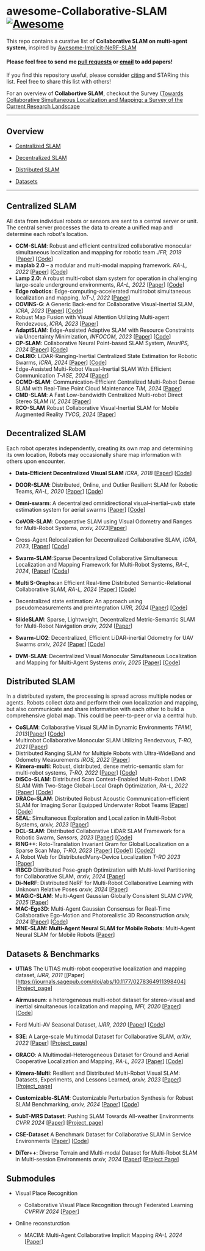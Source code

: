 # awesome-Collaborative-SLAM [![Awesome](https://cdn.rawgit.com/sindresorhus/awesome/d7305f38d29fed78fa85652e3a63e154dd8e8829/media/badge.svg)](https://github.com/sindresorhus/awesome)

This repo contains a curative list of **Collaborative SLAM on multi-agent system**, inspired by [Awesome-Implicit-NeRF-SLAM](https://github.com/DoongLi/awesome-Implicit-NeRF-SLAM) <br>

#### Please feel free to send me [pull requests](https://github.com/Epsilon8854/awesome-Collaborative-SLAM/blob/main/how-to-PR.md) or [email](mailto:epsilon8854@unist.ac.kr) to add papers! <br>

If you find this repository useful, please consider [citing](#citation) and STARing this list. Feel free to share this list with others!

For an overview of **Collabortive SLAM**, checkout the Survey ([Towards Collaborative Simultaneous Localization and Mapping: a Survey of the Current Research Landscape](https://arxiv.org/abs/2108.08325) 

---

## Overview

  - [Centralized SLAM](#centralized-slam)

  - [Decentralized SLAM](#decentralized-slam)

  - [Distributed SLAM](#distributed-slam)
  <!-- - [Platform](#platform) -->
  <!-- <!-- - [Environments](#environments) -->
  - [Datasets](#datasets)


---

## Centralized SLAM
All data from individual robots or sensors are sent to a central server or unit. The central server processes the data to create a unified map and determine each robot's location. 
  * **CCM-SLAM**: Robust and efficient centralized collaborative monocular simultaneous localization and mapping for robotic team *JFR, 2019* [[Paper](https://www.research-collection.ethz.ch/handle/20.500.11850/313259)] [[Code](https://github.com/VIS4ROB-lab/ccm_slam?tab=readme-ov-file)]
  * **maplab 2.0** – a modular and multi-modal mapping framework. *RA-L, 2022* [[Paper](https://arxiv.org/abs/2212.00654)] [[Code](https://github.com/ethz-asl/maplab)]
  * **Lamp 2.0**: A robust multi-robot slam system for operation in challenging large-scale underground environments, *RA-L, 2022* [[Paper](https://arxiv.org/abs/2205.13135)] [[Code](https://github.com/NeBula-Autonomy/LAMP)]
  * **Edge robotics**: Edge-computing-accelerated multirobot simultaneous localization and mapping, *IoT-J, 2022* [[Paper](https://ieeexplore.ieee.org/abstract/document/9693970)]
  * **COVINS-G**: A Generic Back-end for Collaborative Visual-Inertial SLAM, *ICRA, 2023* [[Paper](https://ieeexplore.ieee.org/stamp/stamp.jsp?arnumber=9585827)] [[Code](https://github.com/VIS4ROB-lab/covins)]
  * Robust Map Fusion with Visual Attention Utilizing Multi-agent Rendezvous,  *ICRA, 2023* [[Paper](https://ieeexplore.ieee.org/stamp/stamp.jsp?tp=&arnumber=10161072)]
  * **AdaptSLAM**: Edge-Assisted Adaptive SLAM with Resource Constraints via Uncertainty Minimization, *INFOCOM, 2023* [[Paper](https://arxiv.org/abs/2301.04620)] [[Code](https://github.com/i3tyc/AdaptSLAM)]
  * **CP-SLAM**: Collaborative Neural Point-based SLAM System, *NeurIPS, 2024* [[Paper](https://arxiv.org/abs/2311.08013)] [[Code](https://github.com/VIS4ROB-lab/covins)]
  * **CoLRIO**: LiDAR-Ranging-Inertial Centralized State Estimation for Robotic Swarms, *ICRA, 2024* [[Paper](https://arxiv.org/abs/2402.11790)] [[Code](https://github.com/PengYu-team/Co-LRIO)]
  * Edge-Assisted Multi-Robot Visual-Inertial SLAM With Efficient Communication  *T-ASE, 2024* [[Paper](https://ieeexplore.ieee.org/abstract/document/10472967)]
  * **CCMD-SLAM**: Communication-Efficient Centralized Multi-Robot Dense SLAM with Real-Time Point Cloud Maintenance *TIM, 2024* [[Paper](https://ieeexplore.ieee.org/abstract/document/10530544)]
  * **CMD-SLAM**: A Fast Low-bandwidth Centralized Multi-robot Direct Stereo SLAM *IV, 2024* [[Paper](https://ieeexplore.ieee.org/abstract/document/10588625)]
  * **RCO-SLAM** Robust Collaborative Visual-Inertial SLAM for Mobile Augmented Reality *TVCG, 2024* [[Paper](https://ieeexplore.ieee.org/document/10670086)]

## Decentralized SLAM
Each robot operates independently, creating its own map and determining its own location, Robots may occasionally share map information with others upon encounter.
  * **Data-Efficient Decentralized Visual SLAM**  *ICRA, 2018* [[Paper](https://ieeexplore.ieee.org/abstract/document/8461155)] [[Code](https://github.com/uzh-rpg/dslam_open)]

  * **DOOR-SLAM**: Distributed, Online, and Outlier Resilient SLAM for Robotic Teams, *RA-L, 2020* [[Paper](https://arxiv.org/abs/1909.12198)] [[Code](https://github.com/MISTLab/DOOR-SLAM)]
  * **Omni-swarm**: A decentralized omnidirectional visual–inertial–uwb state estimation system for aerial swarms [[Paper](https://arxiv.org/abs/2103.04131)] [[Code](https://github.com/HKUST-Aerial-Robotics/Omni-swarm)]
  * **CoVOR-SLAM**: Cooperative SLAM using Visual Odometry and Ranges for Multi-Robot Systems, *arxiv, 2023*[[Paper](https://arxiv.org/abs/2311.12580)]

  * Cross-Agent Relocalization for Decentralized Collaborative SLAM, *ICRA, 2023*, [[Paper](https://ieeexplore.ieee.org/abstract/document/10160941)] [[Code](https://github.com/VIS4ROB-lab/decoSLAM)]  
  * **Swarm-SLAM**:Sparse Decentralized Collaborative Simultaneous Localization and Mapping Framework for Multi-Robot Systems, *RA-L, 2024*, [[Paper](https://arxiv.org/abs/2301.06230)] [[Code](https://github.com/MISTLab/Swarm-SLAM)]
  * **Multi S-Graphs**:an Efficient Real-time Distributed Semantic-Relational Collaborative SLAM, *RA-L, 2024* [[Paper](https://arxiv.org/abs/2401.05152)] [[Code](https://github.com/snt-arg/multi_s_graphs_docker)]
  * Decentralized state estimation: An approach using pseudomeasurements and preintegration *IJRR, 2024* [[Paper](https://journals.sagepub.com/doi/full/10.1177/02783649241230993)] [[Code](https://github.com/XuRobotics/SLIDE_SLAM)]
  * **SlideSLAM**: Sparse, Lightweight, Decentralized Metric-Semantic SLAM for Multi-Robot Navigation *arxiv, 2024* [[Paper](https://arxiv.org/pdf/2406.17249)] 
  * **Swarm-LIO2**: Decentralized, Efficient LiDAR-inertial Odometry for UAV Swarms  *arxiv, 2024* [[Paper](https://arxiv.org/abs/2409.17798)] [[Code](https://github.com/hku-mars/Swarm-LIO2)]
  * **DVM-SLAM**: Decentralized Visual Monocular Simultaneous Localization and Mapping for Multi-Agent Systems *arxiv, 2025* [[Paper](https://arxiv.org/abs/2503.04126)] [[Code](https://proroklab.github.io/DVM-SLAM/)]


## Distributed SLAM
In a distributed system, the processing is spread across multiple nodes or agents. Robots collect data and perform their own localization and mapping, but also communicate and share information with each other to build a comprehensive global map. This could be peer-to-peer or via a central hub.
  * **CoSLAM**: Collaborative Visual SLAM in Dynamic Environments *TPAMI, 2013*[[Paper](https://ieeexplore.ieee.org/stamp/stamp.jsp?tp=&arnumber=6193110)] [[Code](https://github.com/danping/CoSLAM?tab=readme-ov-file)]
  * Multirobot Collaborative Monocular SLAM Utilizing Rendezvous, *T-RO, 2021* [[Paper](https://ieeexplore.ieee.org/stamp/stamp.jsp?tp=&arnumber=9381949)]
  * Distributed Ranging SLAM for Multiple Robots with Ultra-WideBand and Odometry Measurements *IROS, 2022* [[Paper](https://ieeexplore.ieee.org/abstract/document/9982028)]
  * **Kimera-multi**: Robust, distributed, dense metric-semantic slam for multi-robot systems, *T-RO, 2022* [[Paper](http://ieeexplore.ieee.org/abstract/document/9686955)] [[Code](https://github.com/MIT-SPARK/Kimera-Multi)]
  * **DiSCo-SLAM**: Distributed Scan Context-Enabled Multi-Robot LiDAR SLAM With Two-Stage Global-Local Graph Optimization, *RA-L, 2022* [[Paper](https://ieeexplore.ieee.org/stamp/stamp.jsp?tp=&arnumber=9662965)] [[Code](https://github.com/RobustFieldAutonomyLab/DiSCo-SLAM)]
  * **DRACo-SLAM**: Distributed Robust Acoustic Communication-efficient SLAM for Imaging Sonar Equipped Underwater Robot Teams [[Paper](https://ieeexplore.ieee.org/abstract/document/9981822)] [[Code](https://github.com/jake3991/draco-slam)]
  * **SEAL**: Simultaneous Exploration and Localization in Multi-Robot Systems, *arxiv, 2023* [[Paper](https://arxiv.org/pdf/2306.12623.pdf)] 
  * **DCL-SLAM**: Distributed Collaborative LiDAR SLAM Framework for a Robotic Swarm, *Sensors, 2023* [[Paper](https://ieeexplore.ieee.org/stamp/stamp.jsp?tp=&arnumber=10375928)] [[Code](https://github.com/PengYu-Team/DCL-SLAM)]
  * **RING++**: Roto-Translation Invariant Gram for Global Localization on a Sparse Scan Map, *T-RO, 2023* [[Paper](https://ieeexplore.ieee.org/document/10224330)] [[Code1](https://github.com/lus6-Jenny/RING)] [[Code2](https://github.com/MaverickPeter/MR_SLAM)] 
  * A Robot Web for DistributedMany-Device Localization *T-RO 2023* [[Paper](https://ieeexplore.ieee.org/abstract/document/10286058)]
  * **IRBCD** Distributed Pose-graph Optimization with Multi-level Partitioning for Collaborative SLAM, *arxiv, 2024* [[Paper](https://arxiv.org/abs/2401.01657)]
  * **Di-NeRF**: Distributed NeRF for Multi-Robot Collaborative Learning with Unknown Relative Poses *arxiv, 2024* [[Paper](https://arxiv.org/abs/2402.01485)]
  * **MAGiC-SLAM**: Multi-Agent Gaussian Globally Consistent SLAM  *CVPR, 2025* [[Paper](https://arxiv.org/abs/2411.16785)]
  * **MAC-Ego3D**: Multi-Agent Gaussian Consensus for Real-Time Collaborative Ego-Motion and Photorealistic 3D Reconstruction *arxiv, 2024* [[Paper](https://arxiv.org/pdf/2412.09723)] [[Code](https://github.com/Xiaohao-Xu/MAC-Ego3D)]
  * **MNE-SLAM: Multi-Agent Neural SLAM for Mobile Robots**: Multi-Agent Neural SLAM for Mobile Robots [[Paper](https://openaccess.thecvf.com/content/CVPR2025/html/Deng_MNE-SLAM_Multi-Agent_Neural_SLAM_for_Mobile_Robots_CVPR_2025_paper.html)]
  <!-- ### Multimodal -->

<!-- ## Platform

## Environments -->

## Datasets & Benchmarks
 * **UTIAS** The UTIAS multi-robot cooperative localization and mapping dataset, *IJRR, 2011* [[Paper](https://journals.sagepub.com/doi/abs/10.1177/0278364911398404] [[Project_page](http://asrl.utias.utoronto.ca/datasets/mrclam/)]
 * **Airmuseum**: a heterogeneous multi-robot dataset for stereo-visual and inertial simultaneous localization and mapping, *MFI, 2020* [[Paper](https://ieeexplore.ieee.org/abstract/document/9235257/)] [[Code](https://github.com/AirMuseumDataset/AirMuseumDataset)]

  * Ford Multi-AV Seasonal Dataset, *IJRR, 2020* [[Paper](https://github.com/Ford/AVData)] [[Code](https://journals.sagepub.com/doi/full/10.1177/0278364920961451)]
  * **S3E**: A Large-scale Multimodal Dataset for Collaborative SLAM, *arXiv, 2022* [[Paper](https://arxiv.org/abs/2210.13723)] [[Project_page](https://github.com/PengYu-Team/S3E)]
  * **GRACO**: A Multimodal-Heterogeneous Dataset for Ground and Aerial Cooperative Localization and Mapping, *RA-L, 2023* [[Paper](https://ieeexplore.ieee.org/stamp/stamp.jsp?tp=&arnumber=10008011)] [[Code](https://github.com/SYSU-RoboticsLab/GrAco?tab=readme-ov-file#a-multimodal-heterogeneous-dataset-for-ground-and-aerial-cooperative-localization-and-mapping)]
  
  * **Kimera-Multi**: Resilient and Distributed Multi-Robot Visual SLAM: Datasets, Experiments, and Lessons Learned, *arxiv, 2023* [[Paper](https://arxiv.org/abs/2304.04362)] [[Project_page](https://github.com/MIT-SPARK/Kimera-Multi-Data)]
  * **Customizable-SLAM**: Customizable Perturbation Synthesis for Robust SLAM Benchmarking, *arxiv, 2024* [[Paper](https://arxiv.org/abs/2402.08125)] [[Code](https://github.com/Xiaohao-Xu/SLAM-under-Perturbation)] 
  * **SubT-MRS Dataset**: Pushing SLAM Towards All-weather Environments *CVPR 2024* [[Paper](https://arxiv.org/pdf/2307.07607.pdf)] [[Project_page](https://sairlab.org/datasets/subtmrs)]
  * **CSE-Dataset** A Benchmark Dataset for Collaborative SLAM in Service Environments [[Paper](https://arxiv.org/abs/2411.14775)] [[Code](https://github.com/vision3d-lab/CSE_Dataset)]
  * **DiTer++**: Diverse Terrain and Multi-modal Dataset for Multi-Robot SLAM in Multi-session Environments *arxiv, 2024* [[Paper](https://arxiv.org/pdf/2412.05839)] [[Project Page](https://sites.google.com/view/diter-plusplus/download)]

## Submodules
- Visual Place Recognition
  * Collaborative Visual Place Recognition through Federated Learning *CVPRW 2024* [[Paper](https://openaccess.thecvf.com/content/CVPR2024W/FedVision-2024/html/Dutto_Collaborative_Visual_Place_Recognition_through_Federated_Learning_CVPRW_2024_paper.html)] 

- Online reconsturction
  * MACIM: Multi-Agent Collaborative Implicit Mapping *RA-L 2024* [[Paper](https://ieeexplore.ieee.org/abstract/document/10476626)] 

